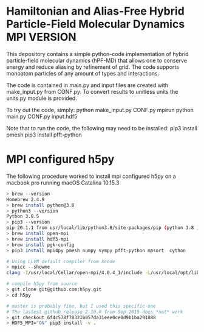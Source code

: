 # Hamiltonian and Alias-Free Hybrid Particle-Field Molecular Dynamics MPI VERSION
This depository contains a simple python-code implementation of hybrid particle-field molecular dynamics (hPF-MD) that allows one to conserve energy and reduce aliasing by refinement of grid. The code supports monoatom particles of any amount of types and interactions.

The code is contained in main.py and input files are created with make_input.py from CONF.py. To convert results to unitless units the units.py module is provided.

To try out the code, simply:
   python make_input.py CONF.py 
   mpirun python main.py CONF.py input.hdf5

Note that to run the code, the following may need to be installed:
pip3 install pmesh
pip3 install pfft-python

# MPI configured h5py

The following procedure worked to install mpi configured h5py on a macbook pro running macOS Catalina 10.15.3

```bash
> brew --version
Homebrew 2.4.9
> brew install python@3.8
> python3 --version
Python 3.8.5
> pip3 --version
pip 20.1.1 from usr/local/lib/python3.8/site-packages/pip (python 3.8 )
> brew install open-mpi
> brew install hdf5-mpi
> brew install pgk-config
> pip3 install mpi4py pmesh numpy sympy pfft-python mpsort  cython 

# Using LLVM default compiler from Xcode
> mpicc --showme
clang -I/usr/local/Cellar/open-mpi/4.0.4_1/include -L/usr/local/opt/libevent/lib -L/usr/local/Cellar/open-mpi/4.0.4_1/lib -lmpi

# compile h5py from source
> git clone git@github.com:h5py.git
> cd h5py

# master is probably fine, but I used this specific one
# The lastest github release 2.10.0 from Sep 2019 does *not* work
> git checkout 6f4c578f78321b857da31eee0ce8d9b1ba291888
> HDF5_MPI="ON" pip3 install -v .
```
